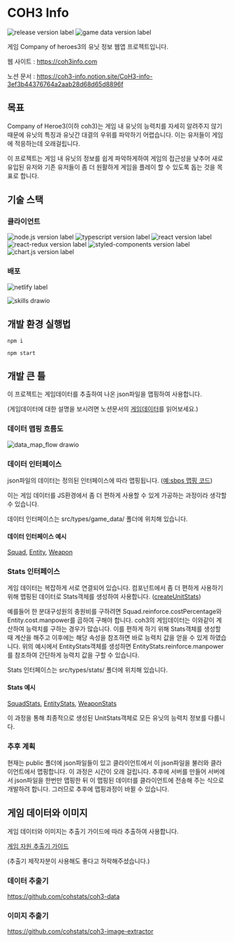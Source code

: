 # COH3 Info

![release version label](https://img.shields.io/static/v1?label=release&message=v0.1.2&color=blue&style=flat-square)
![game data version label](https://img.shields.io/static/v1?label=game_data&message=v1.1.4&color=green&style=flat-square)

게임 Company of heroes3의 유닛 정보 웹앱 프로젝트입니다.

웹 사이트 : https://coh3info.com

노션 문서 : https://coh3-info.notion.site/CoH3-info-3ef3b44376764a2aab28d68d65d8896f

## 목표

Company of Heroe3(이하 coh3)는 게임 내 유닛의 능력치를 자세히 알려주지 않기 때문에 유닛의 특징과 유닛간 대결의 우위를 파악하기 어렵습니다. 이는 유저들이 게임에 적응하는데 오래걸립니다.

이 프로젝트는 게임 내 유닛의 정보를 쉽게 파악하게하여 게임의 접근성을 낮추어 새로 유입된 유저와 기존 유저들이 좀 더 원활하게 게임을 플레이 할 수 있도록 돕는 것을 목표로 합니다.

## 기술 스택

### 클라이언트

![node.js version label](https://img.shields.io/static/v1?label=node.js&message=v18.15.0&color=43853d&style=flat-square)
![typescript version label](https://img.shields.io/static/v1?label=typescript&message=v4.9.5&color=3178c6&style=flat-square)
![react version label](https://img.shields.io/static/v1?label=react&message=v18.2.0&color=61dafb&style=flat-square)
![react-redux version label](https://img.shields.io/static/v1?label=react-redux&message=v8.0.5&color=764abc&style=flat-square)
![styled-components version label](https://img.shields.io/static/v1?label=styled-components&message=v5.3.9&color=db7093&style=flat-square)
![chart.js version label](https://img.shields.io/static/v1?label=chart.js&message=v4.2.1&color=FF6384&style=flat-square)

### 배포

![netlify label](https://img.shields.io/static/v1?label=&message=netlify&color=555555&style=flat-square)

![skills drawio](https://user-images.githubusercontent.com/78804014/233882218-dcf9c63b-2d65-4a20-934b-98812d1dafcd.png)

## 개발 환경 실행법

```
npm i
```

```
npm start
```

## 개발 큰 틀

이 프로젝트는 게임데이터를 추출하여 나온 json파일을 맵핑하여 사용합니다.

(게임데이터에 대한 설명을 보시려면 노션문서의 [게임데이터](https://coh3-info.notion.site/1e71dddcd0b44711b665f9c2a5927a28)를 읽어보세요.)

### 데이터 맵핑 흐름도

![data_map_flow drawio](https://user-images.githubusercontent.com/78804014/233899523-ecb9c97f-ac9b-4e2e-996f-07257d978cd6.png)

### 데이터 인터페이스

json파일의 데이터는 정의된 인터페이스에 따라 맵핑됩니다.
([예:sbps 맵핑 코드](https://github.com/coh3-info/coh3-info/blob/010b86d8737325fb2dbc1c5537a16fdf917f77a9/src/util/game_data/mapper/sbps/index.ts#L10))

이는 게임 데이터를 JS환경에서 좀 더 편하게 사용할 수 있게 가공하는 과정이라 생각할 수 있습니다.

데이터 인터페이스는 src/types/game_data/ 폴더에 위치해 있습니다.

#### 데이터 인터페이스 예시

[Squad](https://github.com/coh3-info/coh3-info/blob/75e83910fc1debe1267ad73aaec6d6bd720a98c7/src/types/game_data/squad.d.ts#L10),
[Entity](https://github.com/coh3-info/coh3-info/blob/010b86d8737325fb2dbc1c5537a16fdf917f77a9/src/types/game_data/entity.d.ts#L13),
[Weapon](https://github.com/coh3-info/coh3-info/blob/010b86d8737325fb2dbc1c5537a16fdf917f77a9/src/types/game_data/weapon.d.ts#L30)

### Stats 인터페이스

게임 데이터는 복잡하게 서로 연결되어 있습니다. 컴포넌트에서 좀 더 편하게 사용하기 위해 맵핑된 데이터로 Stats객체를 생성하여 사용합니다.
([createUnitStats](https://github.com/coh3-info/coh3-info/blob/010b86d8737325fb2dbc1c5537a16fdf917f77a9/src/util/stats/unitStats.ts#L7))

예를들어 한 분대구성원의 충원비를 구하려면 Squad.reinforce.costPercentage와 Entity.cost.manpower를 곱하여 구해야 합니다. coh3의 게임데이터는 이와같이 계산하여 능력치를 구하는 경우가 많습니다. 이를 편하게 하기 위해 Stats객체를 생성할 때 계산을 해주고 이후에는 해당 속성을 참조하면 바로 능력치 값을 얻을 수 있게 하였습니다. 위의 예시에서 EntityStats객체를 생성하면 EntityStats.reinforce.manpower를 참조하여 간단하게 능력치 값을 구할 수 있습니다.

Stats 인터페이스는 src/types/stats/ 폴더에 위치해 있습니다.

#### Stats 예시

[SquadStats](https://github.com/coh3-info/coh3-info/blob/010b86d8737325fb2dbc1c5537a16fdf917f77a9/src/types/stats/squadStats.d.ts#L3),
[EntityStats](https://github.com/coh3-info/coh3-info/blob/010b86d8737325fb2dbc1c5537a16fdf917f77a9/src/types/stats/entityStats.d.ts#L3),
[WeaponStats](https://github.com/coh3-info/coh3-info/blob/010b86d8737325fb2dbc1c5537a16fdf917f77a9/src/types/stats/weaponStats.d.ts#L14)

이 과정을 통해 최종적으로 생성된 UnitStats객체로 모든 유닛의 능력치 정보를 다룹니다.

### 추후 계획

현재는 public 폴더에 json파일들이 있고 클라이언트에서 이 json파일을 불러와 클라이언트에서 맵핑합니다. 이 과정은 시간이 오래 걸립니다. 추후에 서버를 만들어 서버에서 json파일을 한번만 맵핑한 뒤 이 맵핑된 데이터를 클라이언트에 전송해 주는 식으로 개발하려 합니다. 그러므로 추후에 맵핑과정이 바뀔 수 있습니다.

## 게임 데이터와 이미지

게임 데이터와 이미지는 추출기 가이드에 따라 추출하여 사용합니다.

[게임 자원 추출기 가이드](https://coh3-info.notion.site/2eb8d301aa9f402cb51d31fccbfedafa)

(추출기 제작자분이 사용해도 좋다고 허락해주셨습니다.)

### 데이터 추출기

https://github.com/cohstats/coh3-data

### 이미지 추출기

https://github.com/cohstats/coh3-image-extractor
